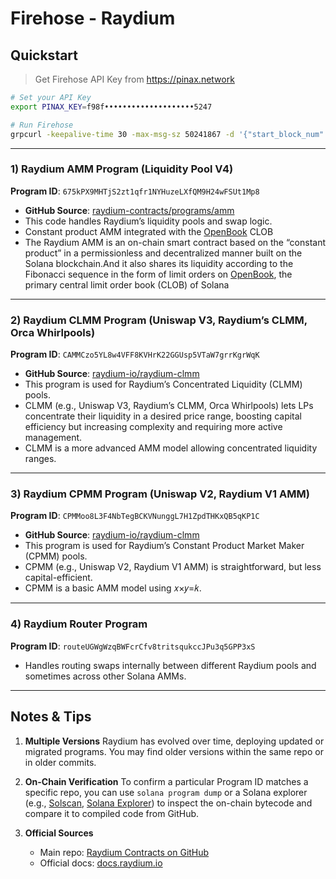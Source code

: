 # Firehose - Raydium

## Quickstart

> Get Firehose API Key from https://pinax.network

```bash
# Set your API Key
export PINAX_KEY=f98f••••••••••••••••••••5247

# Run Firehose
grpcurl -keepalive-time 30 -max-msg-sz 50241867 -d '{"start_block_num": -100}' -H "X-Api-Key: $PINAX_KEY" solana.firehose.pinax.network:443 sf.firehose.v2.Stream.Blocks
```
---

### 1) Raydium AMM Program (Liquidity Pool V4)
**Program ID**: `675kPX9MHTjS2zt1qfr1NYHuzeLXfQM9H24wFSUt1Mp8`
- **GitHub Source**:
  [raydium-contracts/programs/amm](https://github.com/raydium-io/raydium-amm)
- This code handles Raydium’s liquidity pools and swap logic.
- Constant product AMM integrated with the [OpenBook](https://github.com/openbook-dex/program) CLOB
- The Raydium AMM is an on-chain smart contract based on the “constant product” in a permissionless and decentralized manner built on the Solana blockchain.And it also shares its liquidity according to the Fibonacci sequence in the form of limit orders on [OpenBook](https://github.com/openbook-dex/program), the primary central limit order book (CLOB) of Solana

---

### 2) Raydium CLMM Program (Uniswap V3, Raydium’s CLMM, Orca Whirlpools)
**Program ID**: `CAMMCzo5YL8w4VFF8KVHrK22GGUsp5VTaW7grrKgrWqK`
- **GitHub Source**:
  [raydium-io/raydium-clmm](https://github.com/raydium-io/raydium-clmm)
- This program is used for Raydium’s Concentrated Liquidity (CLMM) pools.
- CLMM (e.g., Uniswap V3, Raydium’s CLMM, Orca Whirlpools) lets LPs concentrate their liquidity in a desired price range, boosting capital efficiency but increasing complexity and requiring more active management.
- CLMM is a more advanced AMM model allowing concentrated liquidity ranges.

---

### 3) Raydium CPMM Program (Uniswap V2, Raydium V1 AMM)
**Program ID**: `CPMMoo8L3F4NbTegBCKVNunggL7H1ZpdTHKxQB5qKP1C`
- **GitHub Source**:
  [raydium-io/raydium-clmm](https://github.com/raydium-io/raydium-clmm)
- This program is used for Raydium’s Constant Product Market Maker (CPMM) pools.
- CPMM (e.g., Uniswap V2, Raydium V1 AMM) is straightforward, but less capital-efficient.
- CPMM is a basic AMM model using 𝑥×𝑦=𝑘.

---

### 4) Raydium Router Program
**Program ID**: `routeUGWgWzqBWFcrCfv8tritsqukccJPu3q5GPP3xS`
- Handles routing swaps internally between different Raydium pools and sometimes across other Solana AMMs.

---

## Notes & Tips

1. **Multiple Versions**
   Raydium has evolved over time, deploying updated or migrated programs. You may find older versions within the same repo or in older commits.

2. **On-Chain Verification**
   To confirm a particular Program ID matches a specific repo, you can use `solana program dump` or a Solana explorer (e.g., [Solscan](https://solscan.io), [Solana Explorer](https://explorer.solana.com)) to inspect the on-chain bytecode and compare it to compiled code from GitHub.

3. **Official Sources**
   - Main repo: [Raydium Contracts on GitHub](https://github.com/raydium-io/raydium-contracts)
   - Official docs: [docs.raydium.io](https://docs.raydium.io/)
